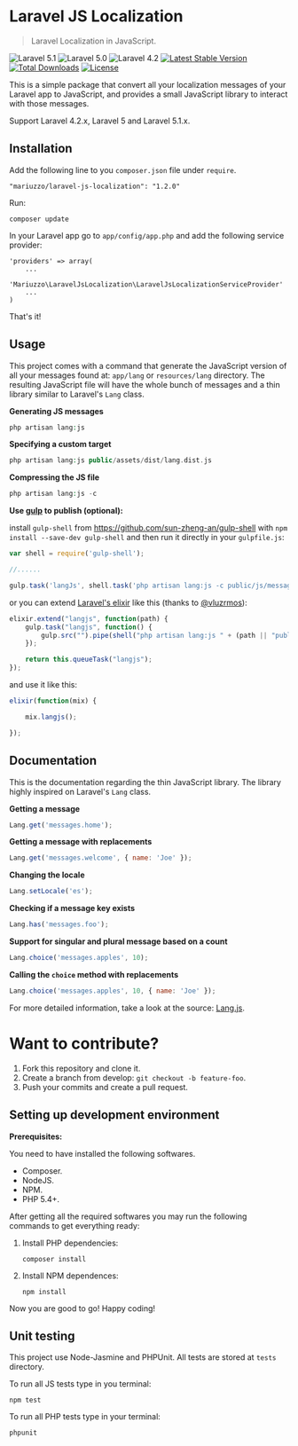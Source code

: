 Laravel JS Localization
=======================

> Laravel Localization in JavaScript.

![Laravel 5.1](https://img.shields.io/badge/Laravel-5.1-f4645f.svg)
![Laravel 5.0](https://img.shields.io/badge/Laravel-5.0-f4645f.svg)
![Laravel 4.2](https://img.shields.io/badge/Laravel-4.2-f4645f.svg)
[![Latest Stable Version](https://poser.pugx.org/mariuzzo/laravel-js-localization/v/stable.svg)](https://packagist.org/packages/mariuzzo/laravel-js-localization)
[![Total Downloads](https://poser.pugx.org/mariuzzo/laravel-js-localization/downloads.svg)](https://packagist.org/packages/mariuzzo/laravel-js-localization)
[![License](https://poser.pugx.org/mariuzzo/laravel-js-localization/license.svg)](https://packagist.org/packages/mariuzzo/laravel-js-localization)

This is a simple package that convert all your localization messages of your Laravel app to JavaScript, and provides a small JavaScript library to interact with those messages.

Support Laravel 4.2.x, Laravel 5 and Laravel 5.1.x.

Installation
------------

Add the following line to you `composer.json` file under `require`.

    "mariuzzo/laravel-js-localization": "1.2.0"

Run:

    composer update

In your Laravel app go to `app/config/app.php` and add the following service provider:

    'providers' => array(
        ...
        'Mariuzzo\LaravelJsLocalization\LaravelJsLocalizationServiceProvider'
        ...
    )

That's it!

Usage
-----

This project comes with a command that generate the JavaScript version of all your messages found at: `app/lang` or `resources/lang` directory. The resulting JavaScript file will have the whole bunch of messages and a thin library similar to Laravel's `Lang` class.

**Generating JS messages**
```php
php artisan lang:js
```
**Specifying a custom target**
```php
php artisan lang:js public/assets/dist/lang.dist.js
```
**Compressing the JS file**
```php
php artisan lang:js -c
```
**Use [gulp](http://gulpjs.com/) to publish (optional):**

install `gulp-shell` from https://github.com/sun-zheng-an/gulp-shell with `npm install --save-dev gulp-shell` 
and then run it directly in your `gulpfile.js`:
```js
var shell = require('gulp-shell');

//......

gulp.task('langJs', shell.task('php artisan lang:js -c public/js/messages.js'));
```
or you can extend [Laravel's elixir](http://laravel.com/docs/5.1/elixir) like this (thanks to [@vluzrmos](https://github.com/vluzrmos)):
```js
elixir.extend("langjs", function(path) {
    gulp.task("langjs", function() {
        gulp.src("").pipe(shell("php artisan lang:js " + (path || "public/js/messages.js")));
    });

    return this.queueTask("langjs");
});
```
and use it like this:
```js
elixir(function(mix) {

    mix.langjs();

});
```
Documentation
-------------

This is the documentation regarding the thin JavaScript library. The library highly inspired on Laravel's `Lang` class.

**Getting a message**
```js
Lang.get('messages.home');
```
**Getting a message with replacements**
```js
Lang.get('messages.welcome', { name: 'Joe' });
```
**Changing the locale**
```js
Lang.setLocale('es');
```
**Checking if a message key exists**
```js
Lang.has('messages.foo');
```
**Support for singular and plural message based on a count**
```js
Lang.choice('messages.apples', 10);
```
**Calling the `choice` method with replacements**
```js
Lang.choice('messages.apples', 10, { name: 'Joe' });
```
For more detailed information, take a look at the source: [Lang.js](https://github.com/rmariuzzo/Laravel-JS-Localization/blob/master/src/js/lang.js).

Want to contribute?
===================

 1. Fork this repository and clone it.
 2. Create a branch from develop: `git checkout -b feature-foo`.
 3. Push your commits and create a pull request.

Setting up development environment
----------------------------------

**Prerequisites:**

You need to have installed the following softwares.

 - Composer.
 - NodeJS.
 - NPM.
 - PHP 5.4+.

After getting all the required softwares you may run the following commands to get everything ready:

 1. Install PHP dependencies:

    ```shell
    composer install
    ```

 2. Install NPM dependences:

    ```shell
    npm install
    ```

Now you are good to go! Happy coding!

Unit testing
------------

This project use Node-Jasmine and PHPUnit. All tests are stored at `tests` directory.

To run all JS tests type in you terminal:

```shell
npm test
```

To run all PHP tests type in your terminal:

```shell
phpunit
```
